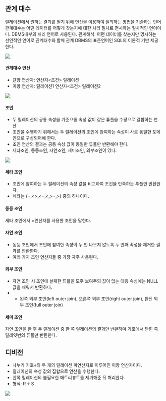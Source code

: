 ##  관계 대수

릴레이션에서 원하는 결과를 얻기 위해 연산을 이용하여 질의하는 방법을 기술하는 언어
관계대수는 어떤 데이터를 어떻게 찾는지에 대한 처리 절차르 면시하는 절차적인 언이이다.
DBMS내부의 처리 언어로 사용된다.
관계해석: 어떤 데이터를 찾는지만 명시하는 선언적인 언어로 관계대수와 함께 관계 DBMS의 표준언어인 SQL의 이론적 기반 제공한다.

![](https://img1.daumcdn.net/thumb/R1280x0/?scode=mtistory2&fname=https%3A%2F%2Ft1.daumcdn.net%2Fcfile%2Ftistory%2F99DA5D345A47B8D336)

#### 관계대수 연산

- 단항 연산자: 연산자<조건> 릴레이션
- 이항 연산자: 릴레이션1 연산자<조건> 릴레이션2

![](https://img1.daumcdn.net/thumb/R1280x0/?scode=mtistory2&fname=https%3A%2F%2Ft1.daumcdn.net%2Fcfile%2Ftistory%2F99099A505A47BB1E1B)

#### 조인

- 두 릴레이션의 공통 속성을 기준으롤 속성 값이 같은 튜플을 수평으로 결합하는 연산
- 조인을 수행하기 위해서는 두 릴레이션의 조인에 참여하는 속성이 사로 동일한 도메인으로 구성되어애 한다.
- 조인 연산의 결과는 공통 속성 값이 동일한 튜플만 반환해야 한다.
- 세타조인, 동등조인, 자연조인, 세미조인, 외부조인이 있다.

![](https://img1.daumcdn.net/thumb/R1280x0/?scode=mtistory2&fname=https%3A%2F%2Ft1.daumcdn.net%2Fcfile%2Ftistory%2F99065A395A47C57626)

#### 세타 조인

- 조인에 참여하는 두 릴레이션의 속성 값을 비교하여 조건을 만족하는 투플만 반환한다.
- 세타는 {=,<>,<=,<,>=,>} 중의 하나이다.


#### 동등 조인

세타 조인에서 =연산자를 사용한 조인을 말한다.

#### 자연 조인

- 동등 조인에서 조인에 참여한 속성이 두 번 나오지 않도록 두 번째 속성을 제거한 결과를 반환한다.
- 여러 가지 조인 연산자들 중 가장 자주 사용된다.

#### 외부 조인

- 자연 조인 시 조인에 실패한 튜플을 모주 보여주되 값이 없는 대응 속성에는 NULL 값을 채워서 반환하다.
- - 왼쪽 외부 조인(left outer join), 오른쪽 외부 조인(right outer join), 완전 외부 조인(full outer join)

#### 세미 조인

자연 조인을 한 후 두 릴레이션 중 한 쪽 릴레이션의 결과만 반환하며 기호에서 닫힌 쪽 릴레잇변의 튜플만 반환한다.

## 디비전

- 나누기 기호÷와 두 개의 릴레이션 피연산자로 이루어진 이항 연산자이다.
- 릴레이션의 속성 값의 집합으로 연산을 수행한다.
- 왼쪽 릴레이션의 불필요한 애트리뷰트를 제거해준 뒤 처리한다.
- 형식: R ÷ S

![](https://img1.daumcdn.net/thumb/R1280x0/?scode=mtistory2&fname=https%3A%2F%2Ft1.daumcdn.net%2Fcfile%2Ftistory%2F9981B53F5A47C60039)
